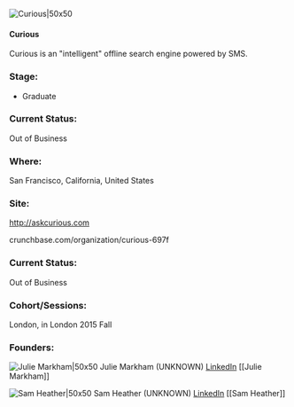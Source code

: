 

![Curious|50x50](https://apimg.techstars.com/connect/images/image_files/5612962c808320b5b3000011/original/Logo.png)

#### Curious
Curious is an "intelligent" offline search engine powered by SMS.

### Stage: 
 - Graduate 

### Current Status: 
Out of Business

### Where:
San Francisco, California, United States

### Site:
http://askcurious.com



crunchbase.com/organization/curious-697f

### Current Status: 
Out of Business

### Cohort/Sessions: 
London, in London 2015 Fall

### Founders: 

![Julie Markham|50x50](https://apimg.techstars.com/connect/images/image_files/5b26c30234a60d66fb000010/original/Julie_headshot.png) Julie Markham (UNKNOWN) [LinkedIn](https://linkedin.com/in/markhamjulie) [[Julie Markham]]

![Sam Heather|50x50](https://apimg.techstars.com/connect/images/image_files/570226f1c2f1c4a4d100002b/original/0_head.jpg) Sam Heather (UNKNOWN) [LinkedIn](https://linkedin.com/in/samheather) [[Sam Heather]]


